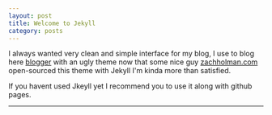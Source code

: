 ```yaml
---
layout: post
title: Welcome to Jekyll 
category: posts
---
```


I always wanted very clean and simple interface for my blog, I use to blog here [blogger](sudevshares.blogspot.com) with an ugly theme now that some nice guy [zachholman.com](http://zachholman.com) open-sourced this theme with Jekyll I'm kinda more than satisfied.

If you havent used Jkeyll yet I recommend you to use it along with github pages.



---



[jekyll]: https://github.com/mojombo/jekyll
[zh]: http://sudev.github.com
[twitter]: https://twitter.com/sudev
